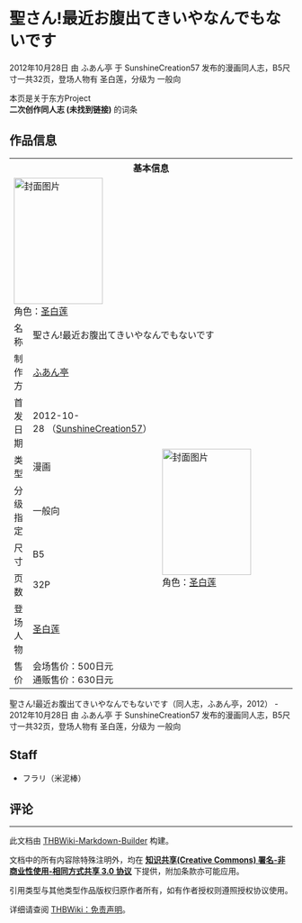 # 聖さん!最近お腹出てきいやなんでもないです

<!-- source html: G:\repos\THBWiki-Markdown-Builder\THBWikiMarkdown\Temp\main\1\16\ns0%3A%E8%81%96%E3%81%95%E3%82%93%21%E6%9C%80%E8%BF%91%E3%81%8A%E8%85%B9%E5%87%BA%E3%81%A6%E3%81%8D%E3%81%84%E3%82%84%E3%81%AA%E3%82%93%E3%81%A7%E3%82%82%E3%81%AA%E3%81%84%E3%81%A7%E3%81%99.html -->

2012年10月28日 由 ふあん亭 于 SunshineCreation57 发布的漫画同人志，B5尺寸一共32页，登场人物有 圣白莲，分级为 一般向

本页是关于东方Project  
 **二次创作同人志 (未找到链接)** 的词条

## 作品信息

<table><tbody><tr><th colspan="3">基本信息</th></tr><tr><td class="cover-artwork-mobile" colspan="2"><a href="./文件-聖さん!最近お腹出てきいやなんでもないです封面.jpg.md" class="image" title="封面图片"><img alt="封面图片" src="https://upload.thwiki.cc/thumb/5/58/%E8%81%96%E3%81%95%E3%82%93%21%E6%9C%80%E8%BF%91%E3%81%8A%E8%85%B9%E5%87%BA%E3%81%A6%E3%81%8D%E3%81%84%E3%82%84%E3%81%AA%E3%82%93%E3%81%A7%E3%82%82%E3%81%AA%E3%81%84%E3%81%A7%E3%81%99%E5%B0%81%E9%9D%A2.jpg/158px-%E8%81%96%E3%81%95%E3%82%93%21%E6%9C%80%E8%BF%91%E3%81%8A%E8%85%B9%E5%87%BA%E3%81%A6%E3%81%8D%E3%81%84%E3%82%84%E3%81%AA%E3%82%93%E3%81%A7%E3%82%82%E3%81%AA%E3%81%84%E3%81%A7%E3%81%99%E5%B0%81%E9%9D%A2.jpg" decoding="async" loading="lazy" width="158" height="224" srcset="https://upload.thwiki.cc/thumb/5/58/%E8%81%96%E3%81%95%E3%82%93%21%E6%9C%80%E8%BF%91%E3%81%8A%E8%85%B9%E5%87%BA%E3%81%A6%E3%81%8D%E3%81%84%E3%82%84%E3%81%AA%E3%82%93%E3%81%A7%E3%82%82%E3%81%AA%E3%81%84%E3%81%A7%E3%81%99%E5%B0%81%E9%9D%A2.jpg/238px-%E8%81%96%E3%81%95%E3%82%93%21%E6%9C%80%E8%BF%91%E3%81%8A%E8%85%B9%E5%87%BA%E3%81%A6%E3%81%8D%E3%81%84%E3%82%84%E3%81%AA%E3%82%93%E3%81%A7%E3%82%82%E3%81%AA%E3%81%84%E3%81%A7%E3%81%99%E5%B0%81%E9%9D%A2.jpg 1.5x, https://upload.thwiki.cc/thumb/5/58/%E8%81%96%E3%81%95%E3%82%93%21%E6%9C%80%E8%BF%91%E3%81%8A%E8%85%B9%E5%87%BA%E3%81%A6%E3%81%8D%E3%81%84%E3%82%84%E3%81%AA%E3%82%93%E3%81%A7%E3%82%82%E3%81%AA%E3%81%84%E3%81%A7%E3%81%99%E5%B0%81%E9%9D%A2.jpg/317px-%E8%81%96%E3%81%95%E3%82%93%21%E6%9C%80%E8%BF%91%E3%81%8A%E8%85%B9%E5%87%BA%E3%81%A6%E3%81%8D%E3%81%84%E3%82%84%E3%81%AA%E3%82%93%E3%81%A7%E3%82%82%E3%81%AA%E3%81%84%E3%81%A7%E3%81%99%E5%B0%81%E9%9D%A2.jpg 2x" data-file-width="1280" data-file-height="1808"></a><div class="cover-char">角色：<a href="./圣白莲.md" title="圣白莲">圣白莲</a></div></td>
</tr><tr><td class="label">名称</td><td colspan="2"> 聖さん!最近お腹出てきいやなんでもないです </td></tr><tr><td class="label">制作方</td><td><a href="./ふあん亭.md" title="ふあん亭">ふあん亭</a></td><td class="cover-artwork" rowspan="8" style="min-width:224px;"><a href="./文件-聖さん!最近お腹出てきいやなんでもないです封面.jpg.md" class="image" title="封面图片"><img alt="封面图片" src="https://upload.thwiki.cc/thumb/5/58/%E8%81%96%E3%81%95%E3%82%93%21%E6%9C%80%E8%BF%91%E3%81%8A%E8%85%B9%E5%87%BA%E3%81%A6%E3%81%8D%E3%81%84%E3%82%84%E3%81%AA%E3%82%93%E3%81%A7%E3%82%82%E3%81%AA%E3%81%84%E3%81%A7%E3%81%99%E5%B0%81%E9%9D%A2.jpg/158px-%E8%81%96%E3%81%95%E3%82%93%21%E6%9C%80%E8%BF%91%E3%81%8A%E8%85%B9%E5%87%BA%E3%81%A6%E3%81%8D%E3%81%84%E3%82%84%E3%81%AA%E3%82%93%E3%81%A7%E3%82%82%E3%81%AA%E3%81%84%E3%81%A7%E3%81%99%E5%B0%81%E9%9D%A2.jpg" decoding="async" loading="lazy" width="158" height="224" srcset="https://upload.thwiki.cc/thumb/5/58/%E8%81%96%E3%81%95%E3%82%93%21%E6%9C%80%E8%BF%91%E3%81%8A%E8%85%B9%E5%87%BA%E3%81%A6%E3%81%8D%E3%81%84%E3%82%84%E3%81%AA%E3%82%93%E3%81%A7%E3%82%82%E3%81%AA%E3%81%84%E3%81%A7%E3%81%99%E5%B0%81%E9%9D%A2.jpg/238px-%E8%81%96%E3%81%95%E3%82%93%21%E6%9C%80%E8%BF%91%E3%81%8A%E8%85%B9%E5%87%BA%E3%81%A6%E3%81%8D%E3%81%84%E3%82%84%E3%81%AA%E3%82%93%E3%81%A7%E3%82%82%E3%81%AA%E3%81%84%E3%81%A7%E3%81%99%E5%B0%81%E9%9D%A2.jpg 1.5x, https://upload.thwiki.cc/thumb/5/58/%E8%81%96%E3%81%95%E3%82%93%21%E6%9C%80%E8%BF%91%E3%81%8A%E8%85%B9%E5%87%BA%E3%81%A6%E3%81%8D%E3%81%84%E3%82%84%E3%81%AA%E3%82%93%E3%81%A7%E3%82%82%E3%81%AA%E3%81%84%E3%81%A7%E3%81%99%E5%B0%81%E9%9D%A2.jpg/317px-%E8%81%96%E3%81%95%E3%82%93%21%E6%9C%80%E8%BF%91%E3%81%8A%E8%85%B9%E5%87%BA%E3%81%A6%E3%81%8D%E3%81%84%E3%82%84%E3%81%AA%E3%82%93%E3%81%A7%E3%82%82%E3%81%AA%E3%81%84%E3%81%A7%E3%81%99%E5%B0%81%E9%9D%A2.jpg 2x" data-file-width="1280" data-file-height="1808"></a><div class="cover-char">角色：<a href="./圣白莲.md" title="圣白莲">圣白莲</a></div></td>
</tr><tr><td class="label">首发日期</td><td>2012-10-28&#160;（<a href="/展会作品列表?e=SunshineCreation%2357">SunshineCreation57</a>）</td></tr><tr><td class="label">类型</td><td>漫画</td></tr><tr><td class="label">分级指定</td><td>一般向</td></tr><tr><td class="label">尺寸</td><td>B5</td></tr><tr><td class="label">页数</td><td>32P</td></tr><tr><td class="label">登场人物</td><td><a href="./圣白莲.md" title="圣白莲">圣白莲</a></td></tr><tr><td class="label">售价</td><td>会场售价：500日元<br>通贩售价：630日元</td></tr></tbody></table>

聖さん!最近お腹出てきいやなんでもないです（同人志，ふあん亭，2012） - 2012年10月28日 由 ふあん亭 于 SunshineCreation57 发布的漫画同人志，B5尺寸一共32页，登场人物有 圣白莲，分级为 一般向

## Staff
- フラリ（米泥棒）


## 评论




---

此文档由 [THBWiki-Markdown-Builder](https://github.com/Delsin-Yu/THBWiki-Markdown-Builder) 构建。

文档中的所有内容除特殊注明外，均在 [**知识共享(Creative Commons) 署名-非商业性使用-相同方式共享 3.0 协议**](https://creativecommons.org/licenses/by-sa/3.0/deed.zh-hans) 下提供，附加条款亦可能应用。

引用类型与其他类型作品版权归原作者所有，如有作者授权则遵照授权协议使用。

详细请查阅 [THBWiki：免责声明](https://thbwiki.cc/THBWiki:%E5%85%8D%E8%B4%A3%E5%A3%B0%E6%98%8E)。

